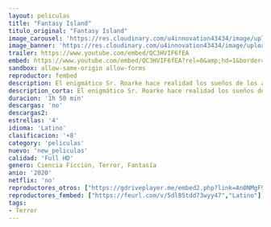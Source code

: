 ```yaml
---
layout: peliculas
title: "Fantasy Island"
titulo_original: "Fantasy Island"
image_carousel: 'https://res.cloudinary.com/u4innovation43434/image/upload/v1587003779/famtasyisland-min_esuv1a.jpg'
image_banner: 'https://res.cloudinary.com/u4innovation43434/image/upload/v1587003781/fantasy-min_xkynkj.jpg'
trailer: https://www.youtube.com/embed/QC3HVIF6fEA
embed: https://www.youtube.com/embed/QC3HVIF6fEA?rel=0&amp;hd=1&border=0&wmode=opaque&enablejsapi=1&modestbranding=1&controls=1&showinfo=1
sandbox: allow-same-origin allow-forms
reproductor: fembed
description: El enigmático Sr. Roarke hace realidad los sueños de los afortunados huéspedes que acuden a su lujoso y remoto resort tropical. Sin embargo, sus fantasías se convertirán en pesadillas, y los invitados deberán resolver el misterio que oculta la isla para poder escapar con vida. Adaptación en clave de terror del famoso programa de televisión de los años 70 ambientado en un resort ubicado en una isla mágica.
description_corta: El enigmático Sr. Roarke hace realidad los sueños de los afortunados huéspedes que acuden a su lujoso y remoto resort tropical. Sin embargo, sus fantasías se convertirán en pesadillas, y los invitados..
duracion: '1h 50 min'
descargas: 'no'
descargas2:
estrellas: '4'
idioma: 'Latino'
clasificacion: '+8'
category: 'peliculas'
nuevo: 'new_peliculas'
calidad: 'Full HD'
genero: Ciencia Ficción, Terror, Fantasía
anio: '2020'
netflix: 'no'
reproductores_otros: ["https://gdriveplayer.me/embed2.php?link=An0NMgF9hZ5bZsvnn9EvCgqYGz5YeQvSoyoooiapT8BQx0mt2ZOuZwIv%252BWJpVPVpwK8cNwc7MJFKsN2SGtfNl83TJQwk5TRo1bbTOR79ULQxEKWVgwecnqOqi4Dgi709lZdQVSUe0AF6yn5cmWSsChlhLL6Z709vqZuvmVXY%252BcTGbfA67Vulml44ukFStCgoSk3A1yk146tTgphX0EO6b0","Latino","https://player.premiumstream.live/player.php?id=MzYxNQ","Latino"]
reproductores_fembed: ["https://feurl.com/v/5dl85tdd73wyy47","Latino"]
tags:
- Terror
---
```



 







